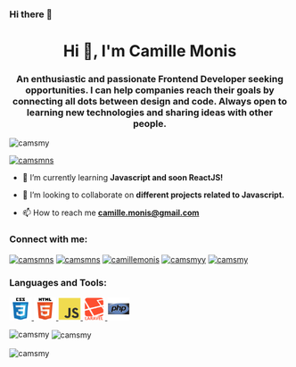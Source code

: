 ### Hi there 👋
<!-- ![welcomeGif](https://github.com/camsmy/camsmy/blob/main/Vanilla-1.4s-280px.gif) -->
<h1 align="center">Hi 👋, I'm Camille Monis</h1>
<h3 align="center">An enthusiastic and passionate Frontend Developer seeking opportunities. I can help companies reach their goals by connecting all dots between design and code. Always open to learning new technologies and sharing ideas with other people.</h3>

<p align="left"> <img src="https://komarev.com/ghpvc/?username=camsmy&label=Profile%20views&color=0e75b6&style=flat" alt="camsmy" /> </p>

<p align="left"> <a href="https://twitter.com/camsmns" target="blank"><img src="https://img.shields.io/twitter/follow/camsmns?logo=twitter&style=for-the-badge" alt="camsmns" /></a> </p>

- 🌱 I’m currently learning **Javascript and soon ReactJS!**

- 👯 I’m looking to collaborate on **different projects related to Javascript.**

- 📫 How to reach me **camille.monis@gmail.com**

<h3 align="left">Connect with me:</h3>
<p align="left">
<a href="https://codepen.io/camsmy" target="blank"><img align="center" src="https://raw.githubusercontent.com/rahuldkjain/github-profile-readme-generator/master/src/images/icons/Social/codepen.svg" alt="camsmns" height="30" width="40" /></a>
<a href="https://twitter.com/camsmns" target="blank"><img align="center" src="https://raw.githubusercontent.com/rahuldkjain/github-profile-readme-generator/master/src/images/icons/Social/twitter.svg" alt="camsmns" height="30" width="40" /></a>
<a href="https://linkedin.com/in/camillemonis" target="blank"><img align="center" src="https://raw.githubusercontent.com/rahuldkjain/github-profile-readme-generator/master/src/images/icons/Social/linked-in-alt.svg" alt="camillemonis" height="30" width="40" /></a>
<a href="https://fb.com/camsmyy" target="blank"><img align="center" src="https://raw.githubusercontent.com/rahuldkjain/github-profile-readme-generator/master/src/images/icons/Social/facebook.svg" alt="camsmyy" height="30" width="40" /></a>
<a href="https://instagram.com/camsmy" target="blank"><img align="center" src="https://raw.githubusercontent.com/rahuldkjain/github-profile-readme-generator/master/src/images/icons/Social/instagram.svg" alt="camsmy" height="30" width="40" /></a>
</p>

<h3 align="left">Languages and Tools:</h3>
<p align="left"> <a href="https://www.w3schools.com/css/" target="_blank" rel="noreferrer"> <img src="https://raw.githubusercontent.com/devicons/devicon/master/icons/css3/css3-original-wordmark.svg" alt="css3" width="40" height="40"/> </a> <a href="https://www.w3.org/html/" target="_blank" rel="noreferrer"> <img src="https://raw.githubusercontent.com/devicons/devicon/master/icons/html5/html5-original-wordmark.svg" alt="html5" width="40" height="40"/> </a> <a href="https://developer.mozilla.org/en-US/docs/Web/JavaScript" target="_blank" rel="noreferrer"> <img src="https://raw.githubusercontent.com/devicons/devicon/master/icons/javascript/javascript-original.svg" alt="javascript" width="40" height="40"/> </a> <a href="https://laravel.com/" target="_blank" rel="noreferrer"> <img src="https://raw.githubusercontent.com/devicons/devicon/master/icons/laravel/laravel-plain-wordmark.svg" alt="laravel" width="40" height="40"/> </a> <a href="https://www.php.net" target="_blank" rel="noreferrer"> <img src="https://raw.githubusercontent.com/devicons/devicon/master/icons/php/php-original.svg" alt="php" width="40" height="40"/> </a> </p>

<p><img align="left" src="https://github-readme-stats.vercel.app/api/top-langs?username=camsmy&show_icons=true&locale=en&layout=compact" alt="camsmy" /></p>

<p>&nbsp;<img align="center" src="https://github-readme-stats.vercel.app/api?username=camsmy&show_icons=true&locale=en" alt="camsmy" /></p>

<p><img align="center" src="https://github-readme-streak-stats.herokuapp.com/?user=camsmy&" alt="camsmy" /></p>

